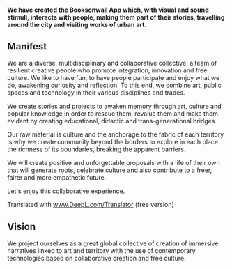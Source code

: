 #### We have created the Booksonwall App which, with visual and sound stimuli, interacts with people, making them part of their stories, travelling around the city and visiting works of urban art.

## Manifest

We are a diverse, multidisciplinary and collaborative collective; a team of resilient creative people who promote integration, innovation and free culture. We like to have fun, to have people participate and enjoy what we do, awakening curiosity and reflection. To this end, we combine art, public spaces and technology in their various disciplines and trades.

We create stories and projects to awaken memory through art, culture and popular knowledge in order to rescue them, revalue them and make them evident by creating educational, didactic and trans-generational bridges.

Our raw material is culture and the anchorage to the fabric of each territory is why we create community beyond the borders to explore in each place the richness of its boundaries, breaking the apparent barriers.

We will create positive and unforgettable proposals with a life of their own that will generate roots, celebrate culture and also contribute to a freer, fairer and more empathetic future.

Let's enjoy this collaborative experience.

Translated with www.DeepL.com/Translator (free version)

## Vision
We project ourselves as a great global collective of creation of immersive narratives linked to art and territory with the use of contemporary technologies based on collaborative creation and free culture.
